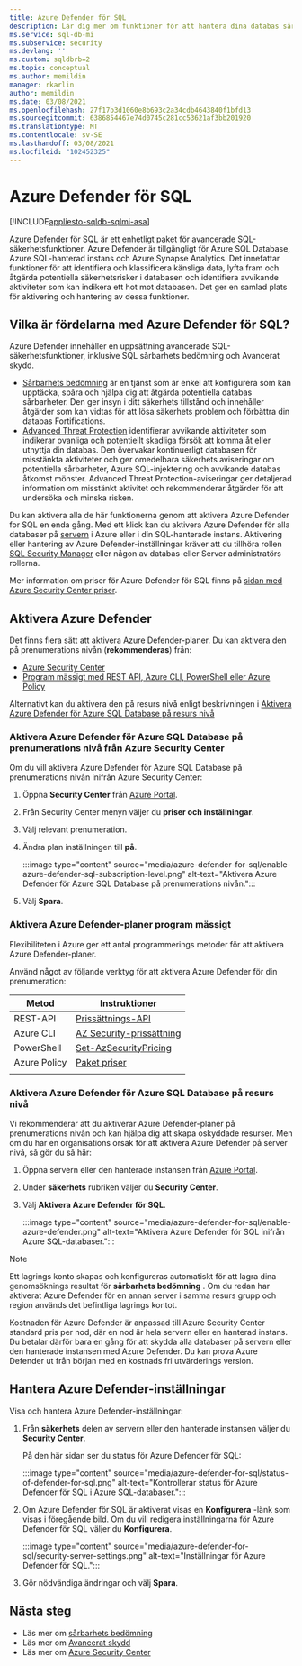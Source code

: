 ```yaml
---
title: Azure Defender för SQL
description: Lär dig mer om funktioner för att hantera dina databas sårbarheter och identifiera avvikande aktiviteter som kan tyda på ett hot mot databasen i Azure SQL Database, Azure SQL-hanterad instans eller Azure-Synapse.
ms.service: sql-db-mi
ms.subservice: security
ms.devlang: ''
ms.custom: sqldbrb=2
ms.topic: conceptual
ms.author: memildin
manager: rkarlin
author: memildin
ms.date: 03/08/2021
ms.openlocfilehash: 27f17b3d1060e8b693c2a34cdb4643840f1bfd13
ms.sourcegitcommit: 6386854467e74d0745c281cc53621af3bb201920
ms.translationtype: MT
ms.contentlocale: sv-SE
ms.lasthandoff: 03/08/2021
ms.locfileid: "102452325"
---
```

# <a name="azure-defender-for-sql"></a>Azure Defender för SQL

[!INCLUDE[appliesto-sqldb-sqlmi-asa](../includes/appliesto-sqldb-sqlmi-asa.md)]

Azure Defender för SQL är ett enhetligt paket för avancerade SQL-säkerhetsfunktioner. Azure Defender är tillgängligt för Azure SQL Database, Azure SQL-hanterad instans och Azure Synapse Analytics. Det innefattar funktioner för att identifiera och klassificera känsliga data, lyfta fram och åtgärda potentiella säkerhetsrisker i databasen och identifiera avvikande aktiviteter som kan indikera ett hot mot databasen. Det ger en samlad plats för aktivering och hantering av dessa funktioner.

## <a name="what-are-the-benefits-of-azure-defender-for-sql"></a>Vilka är fördelarna med Azure Defender för SQL?

Azure Defender innehåller en uppsättning avancerade SQL-säkerhetsfunktioner, inklusive SQL sårbarhets bedömning och Avancerat skydd.
- [Sårbarhets bedömning](sql-vulnerability-assessment.md) är en tjänst som är enkel att konfigurera som kan upptäcka, spåra och hjälpa dig att åtgärda potentiella databas sårbarheter. Den ger insyn i ditt säkerhets tillstånd och innehåller åtgärder som kan vidtas för att lösa säkerhets problem och förbättra din databas Fortifications.
- [Advanced Threat Protection](threat-detection-overview.md) identifierar avvikande aktiviteter som indikerar ovanliga och potentiellt skadliga försök att komma åt eller utnyttja din databas. Den övervakar kontinuerligt databasen för misstänkta aktiviteter och ger omedelbara säkerhets aviseringar om potentiella sårbarheter, Azure SQL-injektering och avvikande databas åtkomst mönster. Advanced Threat Protection-aviseringar ger detaljerad information om misstänkt aktivitet och rekommenderar åtgärder för att undersöka och minska risken.

Du kan aktivera alla de här funktionerna genom att aktivera Azure Defender for SQL en enda gång. Med ett klick kan du aktivera Azure Defender för alla databaser på [servern](logical-servers.md) i Azure eller i din SQL-hanterade instans. Aktivering eller hantering av Azure Defender-inställningar kräver att du tillhöra rollen [SQL Security Manager](../../role-based-access-control/built-in-roles.md#sql-security-manager) eller någon av databas-eller Server administratörs rollerna.

Mer information om priser för Azure Defender för SQL finns på [sidan med Azure Security Center priser](https://azure.microsoft.com/pricing/details/security-center/).

## <a name="enable-azure-defender"></a>Aktivera Azure Defender 
Det finns flera sätt att aktivera Azure Defender-planer. Du kan aktivera den på prenumerations nivån (**rekommenderas**) från:

- [Azure Security Center](#enable-azure-defender-for-azure-sql-database-at-the-subscription-level-from-azure-security-center)
- [Program mässigt med REST API, Azure CLI, PowerShell eller Azure Policy](#enable-azure-defender-plans-programatically)

Alternativt kan du aktivera den på resurs nivå enligt beskrivningen i [Aktivera Azure Defender för Azure SQL Database på resurs nivå](#enable-azure-defender-for-azure-sql-database-at-the-resource-level)

### <a name="enable-azure-defender-for-azure-sql-database-at-the-subscription-level-from-azure-security-center"></a>Aktivera Azure Defender för Azure SQL Database på prenumerations nivå från Azure Security Center
Om du vill aktivera Azure Defender för Azure SQL Database på prenumerations nivån inifrån Azure Security Center:

1. Öppna **Security Center** från [Azure Portal](https://portal.azure.com).
1. Från Security Center menyn väljer du **priser och inställningar**.
1. Välj relevant prenumeration.
1. Ändra plan inställningen till **på**.

    :::image type="content" source="media/azure-defender-for-sql/enable-azure-defender-sql-subscription-level.png" alt-text="Aktivera Azure Defender för Azure SQL Database på prenumerations nivån.":::

1. Välj **Spara**.


### <a name="enable-azure-defender-plans-programatically"></a>Aktivera Azure Defender-planer program mässigt 

Flexibiliteten i Azure ger ett antal programmerings metoder för att aktivera Azure Defender-planer. 

Använd något av följande verktyg för att aktivera Azure Defender för din prenumeration: 

| Metod       | Instruktioner                                                                                                                                       |
|--------------|----------------------------------------------------------------------------------------------------------------------------------------------------|
| REST-API     | [Prissättnings-API](/rest/api/securitycenter/pricings)                                                                                                  |
| Azure CLI    | [AZ Security-prissättning](/cli/azure/security/pricing)                                                                                                 |
| PowerShell   | [Set-AzSecurityPricing](/powershell/module/az.security/set-azsecuritypricing)                                                                      |
| Azure Policy | [Paket priser](https://github.com/Azure/Azure-Security-Center/blob/master/Pricing%20%26%20Settings/ARM%20Templates/Set-ASC-Bundle-Pricing.json) |
|              |                                                                                                                                                    |

### <a name="enable-azure-defender-for-azure-sql-database-at-the-resource-level"></a>Aktivera Azure Defender för Azure SQL Database på resurs nivå

Vi rekommenderar att du aktiverar Azure Defender-planer på prenumerations nivån och kan hjälpa dig att skapa oskyddade resurser. Men om du har en organisations orsak för att aktivera Azure Defender på server nivå, så gör du så här:

1. Öppna servern eller den hanterade instansen från [Azure Portal](https://portal.azure.com).
1. Under **säkerhets** rubriken väljer du **Security Center**.
1. Välj **Aktivera Azure Defender för SQL**.

    :::image type="content" source="media/azure-defender-for-sql/enable-azure-defender.png" alt-text="Aktivera Azure Defender för SQL inifrån Azure SQL-databaser.":::

> [!NOTE]
> Ett lagrings konto skapas och konfigureras automatiskt för att lagra dina genomsöknings resultat för **sårbarhets bedömning** . Om du redan har aktiverat Azure Defender för en annan server i samma resurs grupp och region används det befintliga lagrings kontot.
>
> Kostnaden för Azure Defender är anpassad till Azure Security Center standard pris per nod, där en nod är hela servern eller en hanterad instans. Du betalar därför bara en gång för att skydda alla databaser på servern eller den hanterade instansen med Azure Defender. Du kan prova Azure Defender ut från början med en kostnads fri utvärderings version.


## <a name="manage-azure-defender-settings"></a>Hantera Azure Defender-inställningar

Visa och hantera Azure Defender-inställningar:

1. Från **säkerhets** delen av servern eller den hanterade instansen väljer du **Security Center**.

    På den här sidan ser du status för Azure Defender för SQL:

    :::image type="content" source="media/azure-defender-for-sql/status-of-defender-for-sql.png" alt-text="Kontrollerar status för Azure Defender för SQL i Azure SQL-databaser.":::

1. Om Azure Defender för SQL är aktiverat visas en **Konfigurera** -länk som visas i föregående bild. Om du vill redigera inställningarna för Azure Defender för SQL väljer du **Konfigurera**.

    :::image type="content" source="media/azure-defender-for-sql/security-server-settings.png" alt-text="Inställningar för Azure Defender för SQL.":::

1. Gör nödvändiga ändringar och välj **Spara**.


## <a name="next-steps"></a>Nästa steg

- Läs mer om [sårbarhets bedömning](sql-vulnerability-assessment.md)
- Läs mer om [Avancerat skydd](threat-detection-configure.md)
- Läs mer om [Azure Security Center](../../security-center/security-center-introduction.md)